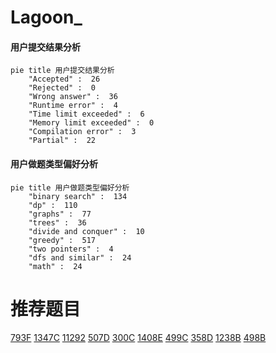 # Lagoon_

<!-- tabs:start -->



#### **用户提交结果分析**

```mermaid
pie title 用户提交结果分析
    "Accepted" :  26
    "Rejected" :  0
    "Wrong answer" :  36
    "Runtime error" :  4
    "Time limit exceeded" :  6
    "Memory limit exceeded" :  0
    "Compilation error" :  3
    "Partial" :  22
```

#### **用户做题类型偏好分析**

```mermaid
pie title 用户做题类型偏好分析
    "binary search" :  134
    "dp" :  110
    "graphs" :  77
    "trees" :  36
    "divide and conquer" :  10
    "greedy" :  517
    "two pointers" :  4
    "dfs and similar" :  24
    "math" :  24
```



<!-- tabs:end -->
# 推荐题目
[793F](https://codeforces.com/contest/793/problem/F)
[1347C](https://codeforces.com/contest/1347/problem/C)
[11292](https://codeforces.com/contest/1129/problem/2)
[507D](https://codeforces.com/contest/507/problem/D)
[300C](https://codeforces.com/contest/300/problem/C)
[1408E](https://codeforces.com/contest/1408/problem/E)
[499C](https://codeforces.com/contest/499/problem/C)
[358D](https://codeforces.com/contest/358/problem/D)
[1238B](https://codeforces.com/contest/1238/problem/B)
[498B](https://codeforces.com/contest/498/problem/B)

